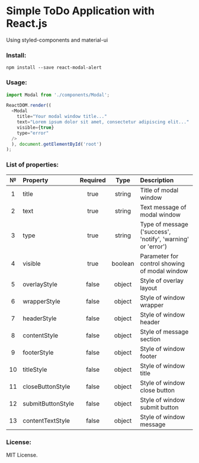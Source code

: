 # Simple ToDo Application with React.js

Using styled-components and material-ui

### Install:
```
npm install --save react-modal-alert
```

### Usage:
```javascript
import Modal from './components/Modal';

ReactDOM.render((
  <Modal 
    title="Your modal window title..."
    text="Lorem ipsum dolor sit amet, consectetur adipiscing elit..."
    visible={true}
    type="error"
  />
  ), document.getElementById('root')
);
```

### List of properties:
|  №  |      Property     | Required |  Type   | Description                                                 |
|:---:|:------------------|:--------:|:-------:|:------------------------------------------------------------|
|  1  | title             | true     | string  | Title of modal window                                       |
|  2  | text              | true     | string  | Text message of modal window                                |
|  3  | type              | true     | string  | Type of message ('success', 'notify', 'warning' or 'error') |
|  4  | visible           | true     | boolean | Parameter for control showing of modal window               |
|  5  | overlayStyle      | false    | object  | Style of overlay layout                                     |
|  6  | wrapperStyle      | false    | object  | Style of window wrapper                                     |
|  7  | headerStyle       | false    | object  | Style of window header                                      |
|  8  | contentStyle      | false    | object  | Style of message section                                    |
|  9  | footerStyle       | false    | object  | Style of window footer                                      |
|  10 | titleStyle        | false    | object  | Style of window title                                       |
|  11 | closeButtonStyle  | false    | object  | Style of window close button                                |
|  12 | submitButtonStyle | false    | object  | Style of window submit button                               |
|  13 | contentTextStyle  | false    | object  | Style of window message                                     |

### License:
MIT License.